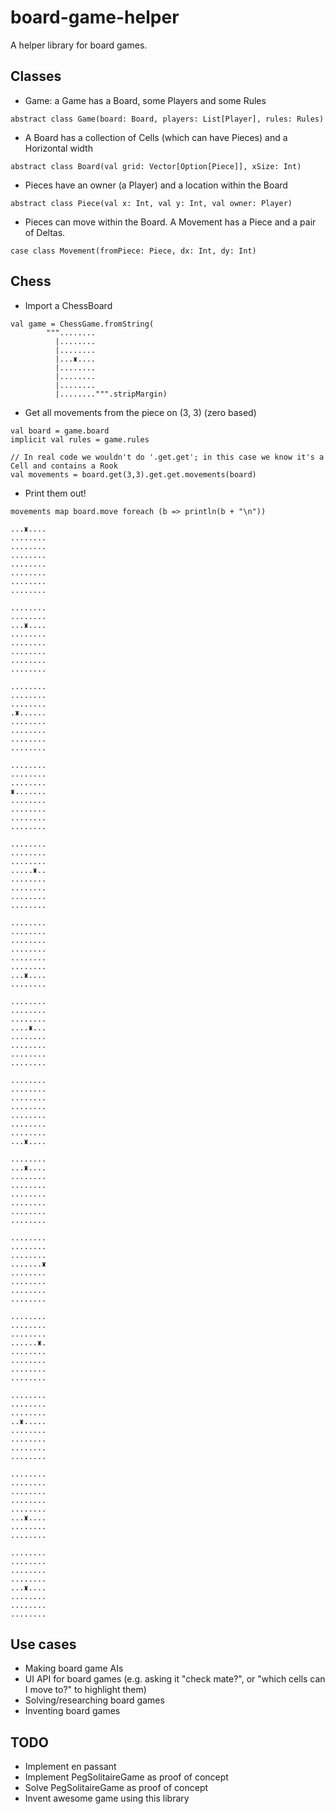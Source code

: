 # board-game-helper
A helper library for board games.


## Classes

- Game: a Game has a Board, some Players and some Rules
```
abstract class Game(board: Board, players: List[Player], rules: Rules)
```
- A Board has a collection of Cells (which can have Pieces) and a Horizontal width
```
abstract class Board(val grid: Vector[Option[Piece]], xSize: Int)
```
- Pieces have an owner (a Player) and a location within the Board
```
abstract class Piece(val x: Int, val y: Int, val owner: Player)
```
- Pieces can move within the Board. A Movement has a Piece and a pair of Deltas.
```
case class Movement(fromPiece: Piece, dx: Int, dy: Int)
```

## Chess

- Import a ChessBoard
```
val game = ChessGame.fromString(
        """........
          |........
          |........
          |...♜....
          |........
          |........
          |........
          |........""".stripMargin)
```
- Get all movements from the piece on (3, 3) (zero based)
```
val board = game.board
implicit val rules = game.rules

// In real code we wouldn't do '.get.get'; in this case we know it's a Cell and contains a Rook
val movements = board.get(3,3).get.get.movements(board)
```
- Print them out!
```
movements map board.move foreach (b => println(b + "\n"))

...♜....
........
........
........
........
........
........
........

........
........
...♜....
........
........
........
........
........

........
........
........
.♜......
........
........
........
........

........
........
........
♜.......
........
........
........
........

........
........
........
.....♜..
........
........
........
........

........
........
........
........
........
........
...♜....
........

........
........
........
....♜...
........
........
........
........

........
........
........
........
........
........
........
...♜....

........
...♜....
........
........
........
........
........
........

........
........
........
.......♜
........
........
........
........

........
........
........
......♜.
........
........
........
........

........
........
........
..♜.....
........
........
........
........

........
........
........
........
........
...♜....
........
........

........
........
........
........
...♜....
........
........
........
```

## Use cases

- Making board game AIs
- UI API for board games (e.g. asking it "check mate?", or "which cells can I move to?" to highlight them)
- Solving/researching board games
- Inventing board games

## TODO

- Implement en passant
- Implement PegSolitaireGame as proof of concept
- Solve PegSolitaireGame as proof of concept
- Invent awesome game using this library
